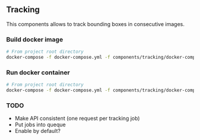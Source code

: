 ## Tracking
This components allows to track bounding boxes in consecutive images.

### Build docker image
```bash
# From project root directory
docker-compose -f docker-compose.yml -f components/tracking/docker-compose.tracking.yml build
```

### Run docker container
```bash
# From project root directory
docker-compose -f docker-compose.yml -f components/tracking/docker-compose.tracking.yml up -d
```

### TODO
* Make API consistent (one request per tracking job)
* Put jobs into queque
* Enable by default?